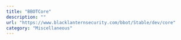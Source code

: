 ```yaml
---
title: "BBOTCore"
description: ""
url: "https://www.blacklanternsecurity.com/bbot/Stable/dev/core"
category: "Miscellaneous"
---
```

